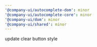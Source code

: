 ```yaml
---
'@company-ui/autocomplete-dom': minor
'@company-ui/autocomplete-core': minor
'@company-ui/dom': minor
'@company-ui/shared': minor
---
```


update clear button style
